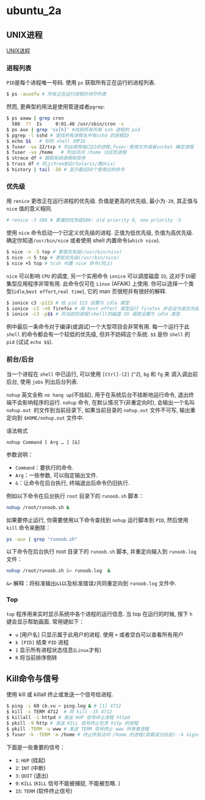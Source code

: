 # ubuntu_2a

## UNIX进程

[UNIX进程](https://www.w3cschool.cn/xfgms6/5xsq8ozt.html)

### 进程列表

`PID`是每个进程唯一号码. 使用 `ps` 获取所有正在运行的进程列表. 

```bash
$ ps -auxefw # 所有正在运行进程的详尽列表
```

然而, 更典型的用法是使用管道或者`pgrep`:

```bash
$ ps axww | grep cron
  586  ??  Is     0:01.48 /usr/sbin/cron -s
$ ps aux | grep 'ss[h]' #找到所有所有 ssh 进程的 pid
$ pgrep -l sshd # 查找所有进程名中有sshd 的进程ID
$ echo $$   # 你的 shell 的PID
$ fuser -va 22/tcp # 列出使用端口22的进程,fuser:使用文件或者socket 确定进程
$ fuser -va /home   # 列出访问 /home 分区的进程
$ strace df # 跟踪系统调用和信号
$ truss df # 同上(FreeBSD/Solaris/类Unix)
$ history | tail -50 # 显示最后50个使用过的命令
```

### 优先级

用 `renice` 更改正在运行进程的优先级. 负值是更高的优先级, 最小为`-20`, 其正值与 `nice` 值的意义相同. 
 
```bash
# renice -5 586 # 更强的优先级586: old priority 0, new priority -5
```

使用 `nice` 命令启动一个已定义优先级的进程.  正值为低优先级, 负值为高优先级. 确定你知道`/usr/bin/nice` 或者使用 shell 内置命令(`which nice`). 

```bash
$ nice -n -5 top # 更高优先级(/usr/bin/nice)
$ nice -n 5 top # 更低优先级(/usr/bin/nice)
$ nice +5 top # tcsh 内置 nice 命令(同上)
```

`nice` 可以影响 `CPU` 的调度, 另一个实用命令 `ionice` 可以调度磁盘 `IO`, 这对于`IO`密集型应用程序非常有用.
此命令仅可在 `Linux` (AFAIK) 上使用. 你可以选择一个类型(`idle`,`best effort`,`real time`), 它的 man 页很短并有很好的解释. 

```bash
$ ionice c3 -p123 # 给 pid 123 设置为 idle 类型
$ ionice -c2 -n0 firefox # 用 best effort 类型运行 firefox 并且设为高优先级
$ ionice -c3 -p$$ # 将当前的进程(shell)的磁盘 IO 调度设置为 idle 类型
```

例中最后一条命令对于编译(或调试)一个大型项目会非常有用. 每一个运行于此 `shell` 的命令都会有一个较低的优先级, 但并不妨碍这个系统. `$$` 是你 `shell` 的 `pid` (试试 `echo $$`). 

### 前台/后台

当一个进程在 `shell` 中已运行, 可以使用 `[Ctrl]-[Z]` (`^Z`), `bg` 和 `fg` 来 调入调出前后台, 使用 `jobs` 列出后台列表.

`nohup` 英文全称 `no hang up`(不挂起), 用于在系统后台不挂断地运行命令, 退出终端不会影响程序的运行. 
`nohup` 命令, 在默认情况下(非重定向时), 会输出一个名叫 `nohup.out `的文件到当前目录下, 如果当前目录的 `nohup.out` 文件不可写, 输出重定向到 `$HOME/nohup.out` 文件中. 

语法格式

`nohup Command [ Arg … ] [&]`

参数说明：

+ `Command`：要执行的命令. 
+ `Arg`：一些参数, 可以指定输出文件. 
+ `&`：让命令在后台执行, 终端退出后命令仍旧执行. 

例如以下命令在后台执行 `root` 目录下的 `runoob.sh` 脚本：

```bash
nohup /root/runoob.sh &
```

如果要停止运行, 你需要使用以下命令查找到 `nohup` 运行脚本到 `PID`, 然后使用 `kill` 命令来删除：

```bash
ps -aux | grep "runoob.sh" 
```

以下命令在后台执行 root 目录下的 `runoob.sh` 脚本, 并重定向输入到 `runoob.log` 文件：

```bash
nohup /root/runoob.sh &> runoob.log  &
```

`&>` 解释：将标准输出`&1`以及标准错误`2`共同重定向到 `runoob.log` 文件中. 

### Top

`top` 程序用来实时显示系统中各个进程的运行信息.  当 top 在运行的时候, 按下 `h` 键会显示帮助画面. 常用键如下：

+ `u` [用户名] 只显示属于此用户的进程. 使用 `+` 或者空白可以查看所有用户
+ `k [PID]` 结束 `PID` 进程
+ `1` 显示所有进程状态信息(`Linux`才有)
+ `R` 将当前排序倒转

## Kill命令与信号

使用 kill 或 killall 终止或发送一个信号给进程. 

```bash
$ ping -i 60 cb.vu > ping.log & # [1] 4712
$ kill -s TERM 4712  # 同 kill -15 4712
$ killall -1 httpd # 发送 HUP 信号终止进程 httpd
$ pkill -9 http # 发送 KILL 信号终止包含 http 的进程
$ pkill -TERM -u www # 发送 TERM 信号终止 www 所有者进程
$ fuser -k -TERM -m /home # 终止所有访问 /home 的进程(卸载该分区前) -k Signal -m file
```

下面是一些重要的信号：

+ `1`:   `HUP` (挂起)
+ `2`:   `INT` (中断)
+ `3`:   `QUIT` (退出)
+ `9`:   `KILL` (`KILL` 信号不能被捕捉, 不能被忽略. )
+ `15`:   `TERM` (软件终止信号)

